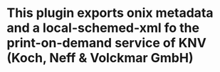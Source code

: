 # This plugin  exports onix metadata and a local-schemed-xml fo the print-on-demand service of  KNV (Koch, Neff & Volckmar GmbH)

